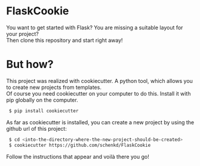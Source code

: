 # FlaskCookie

You want to get started with Flask? You are missing a suitable layout for your project?  
Then clone this repository and start right away!

# But how?

This project was realized with cookiecutter. A python tool, which allows you to create new projects from templates.  
Of course you need cookiecutter on your computer to do this. Install it with pip globally on the computer.

```bash
 $ pip install cookiecutter
```

As far as cookiecutter is installed, you can create a new project by using the github url of this project:

```bash
 $ cd <into-the-directory-where-the-new-project-should-be-created>
 $ cookiecutter https://github.com/schenkd/FlaskCookie
```

Follow the instructions that appear and voilà there you go!
